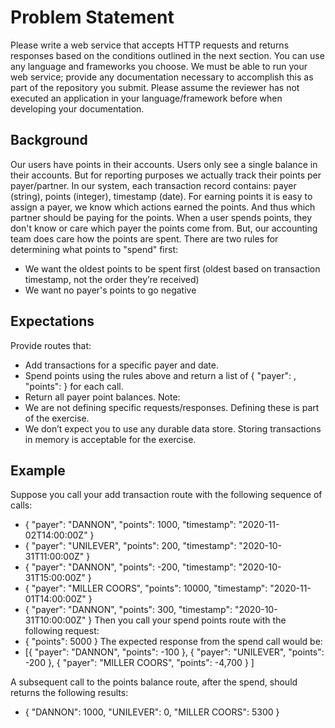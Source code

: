 
# Problem Statement
Please write a web service that accepts HTTP requests and returns responses based on the conditions outlined in the next
section. You can use any language and frameworks you choose.
We must be able to run your web service; provide any documentation necessary to accomplish this as part of the repository you submit.
Please assume the reviewer has not executed an application in your language/framework before when developing your documentation.


## Background
Our users have points in their accounts. Users only see a single balance in their accounts. But for reporting purposes we actually track their
points per payer/partner. In our system, each transaction record contains: payer (string), points (integer), timestamp (date).
For earning points it is easy to assign a payer, we know which actions earned the points. And thus which partner should be paying for the points.
When a user spends points, they don't know or care which payer the points come from. But, our accounting team does care how the points are
spent. There are two rules for determining what points to "spend" first:
- We want the oldest points to be spent first (oldest based on transaction timestamp, not the order they’re received)
- We want no payer's points to go negative
## Expectations
Provide routes that:
- Add transactions for a specific payer and date.
- Spend points using the rules above and return a list of { "payer": <string>, "points": <integer> } for each call.
- Return all payer point balances.
Note:
- We are not defining specific requests/responses. Defining these is part of the exercise.
- We don’t expect you to use any durable data store. Storing transactions in memory is acceptable for the exercise.

## Example
Suppose you call your add transaction route with the following sequence of calls:
- { "payer": "DANNON", "points": 1000, "timestamp": "2020-11-02T14:00:00Z" }
- { "payer": "UNILEVER", "points": 200, "timestamp": "2020-10-31T11:00:00Z" }
- { "payer": "DANNON", "points": -200, "timestamp": "2020-10-31T15:00:00Z" }
- { "payer": "MILLER COORS", "points": 10000, "timestamp": "2020-11-01T14:00:00Z" }
- { "payer": "DANNON", "points": 300, "timestamp": "2020-10-31T10:00:00Z" }
Then you call your spend points route with the following request:
- { "points": 5000 }
The expected response from the spend call would be:
- [{ "payer": "DANNON", "points": -100 },
    { "payer": "UNILEVER", "points": -200 },
    { "payer": "MILLER COORS", "points": -4,700 }
    ]

A subsequent call to the points balance route, after the spend, should returns the following results:
- {
    "DANNON": 1000,
    "UNILEVER": 0,
    "MILLER COORS": 5300
    }
